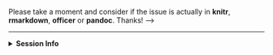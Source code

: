 <!-- If this issue relates to usage of the package, pleaseinclude a reproducible example (consider using a "reprex" https://cran.rstudio.com/web/packages/reprex/). Please attach the associated docx file and let me know what version of Word you are using.  Paste your devtools::session_info() or sessionInfo() into the code block below, as well as versions of pandoc and RStudio if applicable. --> 

Please take a moment and consider if the issue is actually in **knitr**,
**rmarkdown**, **officer** or **pandoc**. Thanks! 
-->

---

<details> <summary><strong>Session Info</strong></summary>

```r

```

Pandoc version (get with rmarkdown::pandoc_version):

RStudio version (if applicable):

</details>
